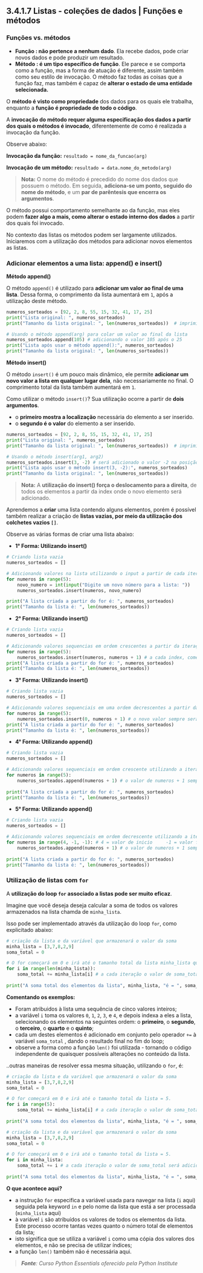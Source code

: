 ## 3.4.1.7 Listas -  coleções de dados | Funções e métodos

### Funções vs. métodos

- **Função : não pertence a nenhum dado**. Ela recebe dados, pode criar novos dados e pode produzir um resultado.
- **Método : é um tipo específico de função**. Ele parece e se comporta como a função, mas a forma de atuação é diferente, assim também como seu estilo de invocação. O método faz todas as coisas que a função faz, mas também é capaz de **alterar o estado de uma entidade selecionada.**

O **método é visto como propriedade** dos dados para os quais ele trabalha, enquanto a **função é propriedade de todo o código**.

A **invocação do método requer alguma especificação dos dados a partir dos quais o métodos é invocado**, diferentemente de como é realizada a invocação da função.

Observe abaixo:

**Invocação da função:** ``resultado = nome_da_funcao(arg)``

**Invocação de um método:** ``resultado = data.nome_do_metodo(arg)``

> **Nota:**
> O nome do método é precedido do nome dos dados que possuem o método. Em seguida, **adiciona-se um ponto, seguido do nome do método**, e um **par de parêntesis que encerra os argumentos**.

O método possui comportamento semelhante ao da função, mas eles podem **fazer algo a mais, como alterar o estado interno dos dados** a partir dos quais foi invocado.

No contexto das listas os métodos podem ser largamente utilizados. Iniciaremos com a utilização dos métodos para adicionar novos elementos as listas.


### Adicionar elementos a uma lista: append() e insert()

**Método append()**

O método ``append()`` é utilizado para **adicionar um valor ao final de uma lista**. Dessa forma, o comprimento da lista aumentará em ``1``, após a utilização deste método.

```python
numeros_sorteados = [92, 2, 8, 55, 15, 32, 41, 17, 25]
print("Lista original: ", numeros_sorteados)
print("Tamanho da lista original: ", len(numeros_sorteados))  # imprimi na tela o comprimento total da lista

# Usando o método append(arg) para colar um valor ao final da lista
numeros_sorteados.append(105) # adicionando o valor 105 após o 25
print("Lista após usar o método append():", numeros_sorteados)
print("Tamanho da lista original: ", len(numeros_sorteados))

```

**Método insert()**

O método ``insert()`` é um pouco mais dinâmico, ele permite **adicionar um novo valor a lista em qualquer lugar dela**, não necessariamente no final. O comprimento total da lista também aumentará em ``1``.

Como utilizar o método ``insert()``? 
Sua utilização ocorre a partir de **dois argumentos**.

- o **primeiro mostra a localização** necessária do elemento a ser inserido.
- o **segundo é o valor** do elemento a ser inserido.

```python
numeros_sorteados = [92, 2, 8, 55, 15, 32, 41, 17, 25]
print("Lista original: ", numeros_sorteados)
print("Tamanho da lista original: ", len(numeros_sorteados))  # imprimi na tela o comprimento total da lista

# Usando o método insert(arg1, arg2)
numeros_sorteados.insert(3, -2) # será adicionado o valor -2 na posição 3, ou seja, no local do 55.
print("Lista após usar o método insert(3, -2):", numeros_sorteados)
print("Tamanho da lista original: ", len(numeros_sorteados))
```

> **Nota:**
> A **utilização do insert() força o deslocamento para a direita**, de todos os elementos a partir da index onde o novo elemento será adicionado.


Aprendemos a **criar** uma lista contendo alguns elementos, porém é possível também realizar a criação de **listas vazias, por meio da utilização dos colchetes vazios ``[]``**.

Observe as várias formas de criar uma lista abaixo:

- **1° Forma: Utilizando insert()**
```python
# Criando lista vazia
numeros_sorteados = []

# Adicionando valores na lista utilizando o input a partir de cada iteração
for numeros in range(5):
    novo_numero = int(input("Digite um novo número para a lista: "))
    numeros_sorteados.insert(numeros, novo_numero)

print("A lista criada a partir do for é: ", numeros_sorteados)
print("Tamanho da lista é: ", len(numeros_sorteados))
```

- **2° Forma: Utilizando insert()**
  
```python
# Criando lista vazia
numeros_sorteados = []

# Adicionando valores sequencias em ordem crescentes a partir da iteração
for numeros in range(5):
    numeros_sorteados.insert(numeros, numeros + 1) # a cada index, começando do zero, será adicionado o valor do indice + 1. No final o valor 1 estará na primeira posição e o 5 na última.
print("A lista criada a partir do for é: ", numeros_sorteados)
print("Tamanho da lista é: ", len(numeros_sorteados))
```

- **3° Forma: Utilizando insert()**
```python
# Criando lista vazia
numeros_sorteados = []

# Adicionando valores sequenciais em uma ordem decrescentes a partir da iteração
for numeros in range(5):
    numeros_sorteados.insert(0, numeros + 1) # o novo valor sempre será o valor do indice + 1. Este valor será adicionado ao indice zero a cada nova itercação. Dessa forma o primeiro valor (1) estará posicionado no último indice.
print("A lista criada a partir do for é: ", numeros_sorteados)
print("Tamanho da lista é: ", len(numeros_sorteados))
```

- **4° Forma: Utilizando append()**
```python
# Criando lista vazia
numeros_sorteados = []

# Adicionando valores sequenciais em ordem crescente utilizando a iteração
for numeros in range(5):
    numeros_sorteados.append(numeros + 1) # o valor de numeros + 1 sempre será adicionado ao index numeros a cada iteração
    
print("A lista criada a partir do for é: ", numeros_sorteados)
print("Tamanho da lista é: ", len(numeros_sorteados))
```

- **5° Forma: Utilizando append()**
```python
# Criando lista vazia
numeros_sorteados = []

# Adicionando valores sequenciais em ordem decrescente utilizando a iteração
for numeros in range(4, -1, -1): # 4 = valor de inicio     -1 = valor final    -1 = valor do passo
    numeros_sorteados.append(numeros + 1) # o valor de numeros + 1 sempre será adicionado ao index de numeros - 1 a cada iteração.
    
print("A lista criada a partir do for é: ", numeros_sorteados)
print("Tamanho da lista é: ", len(numeros_sorteados))
```

### Utilização de listas com ``for``

A **utilização do loop ``for`` associado a listas pode ser muito eficaz**.

Imagine que você deseja deseja calcular a soma de todos os valores armazenados na lista chamda de ``minha_lista``.

Isso pode ser implementado através da utilização do loop ``for``, como explicitado abaixo:

```python
# criação da lista e da variável que armazenará o valor da soma
minha_lista = [3,7,8,2,9]
soma_total = 0

# O for começará em 0 e irá até o tamanho total da lista minha_lista que é igual a 5. Esse formato é usado quando não sabemos o tamanho total que a iteração precisará percorrer.
for i in range(len(minha_lista)):
    soma_total += minha_lista[i] # a cada iteração o valor de soma_total será adicionado ao valor armazenado na posição da iterção, em minha_lista[i].
    
print("A soma total dos elementos da lista", minha_lista, "é = ", soma_total)
```
**Comentando os exemplos:**

- Foram atribuidos à lista uma sequência de cinco valores inteiros;
- a variável `i` toma os valores `0`, `1`, `2`, `3`, e `4`, e depois indexa a eles a lista, selecionando os elementos na seguintes ordem: o **primeiro**, o **segundo**, o **terceiro**, o **quarto** e o **quinto**;
- cada um destes elementos é adicionado em conjunto pelo operador `+=` à variável `soma_total` , dando o resultado final no fim do loop;
- observe a forma como a função ``len()`` foi utilizada - tornando o código independente de quaisquer possíveis alterações no conteúdo da lista.


..outras maneiras de resolver essa mesma situação, utilizando o ``for``, é:

```python
# criação da lista e da variável que armazenará o valor da soma
minha_lista = [3,7,8,2,9]
soma_total = 0

# O for começará em 0 e irá até o tamanho total da lista = 5.
for i in range(5):
    soma_total += minha_lista[i] # a cada iteração o valor de soma_total será adicionado ao valor armazenado na posição da iterção, em minha_lista[i].
    
print("A soma total dos elementos da lista", minha_lista, "é = ", soma_total)
```

```python
# criação da lista e da variável que armazenará o valor da soma
minha_lista = [3,7,8,2,9]
soma_total = 0

# O for começará em 0 e irá até o tamanho total da lista = 5.
for i in minha_lista:
    soma_total += i # a cada iteração o valor de soma_total será adicionado ao valor armazenado na variável i que copia os valores dos elementos da lista.
    
print("A soma total dos elementos da lista", minha_lista, "é = ", soma_total)
```

**O que acontece aqui?**

- a instrução ``for`` especifica a variável usada para navegar na lista (``i`` aqui) seguida pela keyword ``in`` e pelo nome da lista que está a ser processada (``minha_lista`` aqui)
- à variável ``i`` são atribuídos os valores de todos os elementos da lista. Este processo ocorre tantas vezes quanto o número total de elementos da lista;
- isto significa que se utiliza a variável ``i`` como uma cópia dos valores dos elementos, e não se precisa de utilizar índices;
- a função ``len()`` também não é necessária aqui.



>***Fonte**: Curso Python Essentials oferecido pela Python Institute*